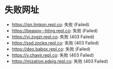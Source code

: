 # 失败网址
- https://jsn.limkon.repl.co: 失败 (Failed)
- https://beaspy--hting.repl.co: 失败 (Failed)
- https://vi.zogzr.repl.co: 失败 (403
Failed)
- https://ssd.zockq.repl.co: 失败 (403
Failed)
- https://deo.babox.repl.co: 失败 (Failed)
- https://v.chavir.repl.co: 失败 (403
Failed)
- https://mization.edpjg.repl.co: 失败 (403
Failed)
